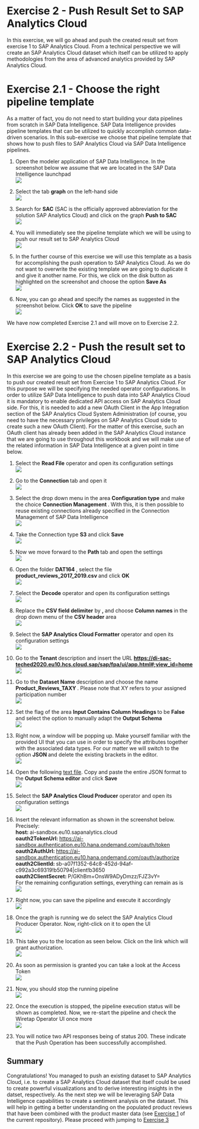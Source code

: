 # Exercise 2 - Push Result Set to SAP Analytics Cloud

In this exercise, we will go ahead and push the created result set from exercise 1 to SAP Analytics Cloud. From a technical perspective we will create an SAP Analytics Cloud dataset which itself can be utilized to apply methodologies from the area of advanced analytics provided by SAP Analytics Cloud.

# Exercise 2.1 - Choose the right pipeline template 

As a matter of fact, you do not need to start building your data pipelines from scratch in SAP Data Intelligence. SAP Data Intelligence provides pipeline templates that can be utilized to quickly accomplish common data-driven scenarios. In this sub-exercise we choose that pipeline template that shows how to push files to SAP Analytics Cloud via SAP Data Intelligence pipelines.

1. Open the modeler application of SAP Data Intelligence. In the screenshot below we assume that we are located in the SAP Data Intelligence launchpad
<br>![](./images/Ex2_0.png)

2. Select the tab <b>graph</b> on the left-hand side
<br>![](./images/Ex2_1.png)

3. Search for <b>SAC</b> (SAC is the officially approved abbreviation for the solution SAP Analytics Cloud) and click on the graph <b>Push to SAC</b>
<br>![](./images/Ex2_2.png)

4. You will immediately see the pipeline template which we will be using to push our result set to SAP Analytics Cloud
<br>![](./images/Ex2_3.png)

5. In the further course of this exercise we will use this template as a basis for accomplishing the push operation to SAP Analytics Cloud. As we do not want to overwrite the existing template we are going to duplicate it and give it another name. For this, we click on the disk button as highlighted on the screenshot and choose the option <b>Save As</b>
<br>![](./images/Ex2_3_1.png)

6. Now, you can go ahead and specify the names as suggested in the screenshot below. Click <b> OK </b> to save the pipeline
<br>![](./images/Ex2_3_2.png)


We have now completed Exercise 2.1 and will move on to Exercise 2.2.

# Exercise 2.2 - Push the result set to SAP Analytics Cloud

In this exercise we are going to use the chosen pipeline template as a basis to push our created result set from Exercise 1 to SAP Analytics Cloud. For this purpose we will be specifying the needed operator configurations.
In order to utilize SAP Data Intelligence to push data into SAP Analytics Cloud it is mandatory to enable dedicated API access on SAP Analytics Cloud side. For this, it is needed to add a new OAuth Client in the App Integration section of the SAP Analytics Cloud System Administration (of course, you need to have the necessary privileges on SAP Analytics Cloud side to create such a new OAuth Client). For the matter of this exercise, such an OAuth client has already been added in the SAP Analytics Cloud instance that we are going to use throughout this workbook and we will make use of the related information in SAP Data Intelligence at a given point in time below.

1. Select the <b>Read File</b> operator and open its configuration settings
<br>![](./images/Ex2_4.png)

2. Go to the <b> Connection </b> tab and open it
<br>![](./images/Ex2_5.png)

3. Select the drop down menu in the area <b>Configuration type</b> and make the choice <b> Connection Management </b>. With this, it is then possible to reuse existing connections already specified in the Connection Management of SAP Data Intelligence
<br>![](./images/Ex2_6.png)

4. Take the Connection type <b> S3 </b> and click <b> Save </b>
<br>![](./images/Ex2_7.png)

5. Now we move forward to the <b> Path </b> tab and open the settings
<br>![](./images/Ex2_8.png)

6. Open the folder <b> DAT164 </b>, select the file <b> product_reviews_2017_2019.csv </b> and click <b> OK </b> 
<br>![](./images/Ex2_9.png)

7. Select the <b>Decode</b> operator and open its configuration settings
<br>![](./images/Ex2_10.png)

8. Replace the <b>CSV field delimiter</b> by <b> , </b> and choose <b> Column names </b> in the drop down menu of the <b> CSV header </b> area
<br>![](./images/Ex2_11.png)

9. Select the <b>SAP Analytics Cloud Formatter</b> operator and open its configuration settings
<br>![](./images/Ex2_12.png)

10. Go to the <b> Tenant </b> description and insert the URL <b> https://di-sac-teched2020.eu10.hcs.cloud.sap/sap/fpa/ui/app.html#;view_id=home  </b>
<br>![](./images/Ex2_13.png)

11. Go to the <b> Dataset Name </b> description and choose the name <b> Product_Reviews_TAXY </b>. Please note that XY refers to your assigned participation number
<br>![](./images/Ex2_14.png)

12. Set the flag of the area <b> Input Contains Column Headings </b> to be <b> False </b> and select the option to manually adapt the <b> Output Schema </b>
<br>![](./images/Ex2_15.png)

13. Right now, a window will be popping up. Make yourself familiar with the provided UI that you can use in order to specify the attributes together with the associated data types. For our matter we will switch to the option <b> JSON </b> and delete the existing brackets in the editor. 
<br>![](./images/Ex2_16.png)
 
14. Open the following <a href="https://github.com/SAP-samples/teched2020-DAT164/blob/master/exercises/ex2/OutputSchema_Ex2.txt">text file</a>. Copy and paste the entire JSON format to the <b> Output Schema editor </b> and click <b> Save </b>
<br>![](./images/Ex2_17.png)

15. Select the <b>SAP Analytics Cloud Producer</b> operator and open its configuration settings
<br>![](./images/Ex2_18.png)

16. Insert the relevant information as shown in the screenshot below. Precisely:
<br> <b> host: </b> ai-sandbox.eu10.sapanalytics.cloud
<br> <b> oauth2TokenUrl: </b> https://ai-sandbox.authentication.eu10.hana.ondemand.com/oauth/token
<br> <b> oauth2AuthUrl: </b> https://ai-sandbox.authentication.eu10.hana.ondemand.com/oauth/authorize
<br> <b> oauth2ClientId: </b> sb-a07f1352-64c8-452d-94af-c992a3c69319!b50794|client!b3650
<br> <b> oauth2ClientSecret: </b> P/GKhBm+OnsW9ADyDmzz/FJZ3vY= 
<br> For the remaining configuration settings, everything can remain as is
<br>![](./images/Ex2_21.png)

17. Right now, you can save the pipeline and execute it accordingly
<br>![](./images/Ex2_22.png)

18. Once the graph is running we do select the SAP Analytics Cloud Producer Operator. Now, right-click on it to open the UI 
<br>![](./images/Ex2_23.png)

19. This take you to the location as seen below. Click on the link which will grant authorization.
<br>![](./images/Ex2_25.png)

20. As soon as permission is granted you can take a look at the Access Token
<br>![](./images/Ex2_24.png)

21. Now, you should stop the running pipeline
<br>![](./images/Ex2_26.png)

22. Once the execution is stopped, the pipeline execution status will be shown as completed. Now, we re-start the pipeline and check the Wiretap Operator UI once more
<br>![](./images/Ex2_27.png)

23. You will notice two API responses being of status 200. These indicate that the Push Operation has been successfully accomplished.


## Summary

Congratulations! You managed to push an existing dataset to SAP Analytics Cloud, i.e. to create a  SAP Analytics Cloud dataset that itself could be used to create powerful visualizations and to derive interesting insights in the datset, respectively.
As the next step we will be leveraging SAP Data Intelligence capabilities to create a sentiment analysis on the dataset. This will help in getting a better understanding on the populated product reviews that have been combined with the product master data (see [Exercise 1](../ex1/README.md) of the current repository).
Please proceed with jumping to [Exercise 3](../ex3/README.md)

